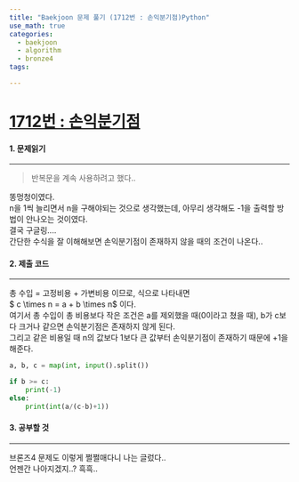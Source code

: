 ```yaml
---
title: "Baekjoon 문제 풀기 (1712번 : 손익분기점)Python"
use_math: true
categories:
  - baekjoon
  - algorithm
  - bronze4
tags:

---
```



# [1712번 : 손익분기점](https://www.acmicpc.net/problem/1712)

#### 1. 문제읽기
---

> 반복문을 계속 사용하려고 했다..   

똥멍청이였다.  
n을 1씩 늘리면서 n을 구해야되는 것으로 생각했는데, 아무리 생각해도 -1을 출력할 방법이 안나오는 것이였다.  
결국 구글링....  
간단한 수식을 잘 이해해보면 손익분기점이 존재하지 않을 때의 조건이 나온다..  



#### 2. 제출 코드 
---

총 수입 = 고정비용 + 가변비용 이므로, 식으로 나타내면  
$ c \times n = a + b \times n$ 이다.  
여기서 총 수입이 총 비용보다 작은 조건은 a를 제외했을 때(0이라고 쳤을 때), b가 c보다 크거나 같으면 손익분기점은 존재하지 않게 된다.  
그리고 같은 비용일 때 n의 값보다 1보다 큰 값부터 손익분기점이 존재하기 때문에 +1을 해준다.  


```python
a, b, c = map(int, input().split())

if b >= c:
    print(-1)
else:
    print(int(a/(c-b)+1))
```



#### 3. 공부할 것
---

브론즈4 문제도 이렇게 쩔쩔매다니 나는 글렀다..  
언젠간 나아지겠지..? 흑흑..  